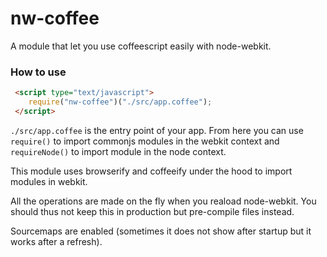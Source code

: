 nw-coffee
=========

A module that let you use coffeescript easily with node-webkit.

### How to use

```html
 <script type="text/javascript">
    require("nw-coffee")("./src/app.coffee");
 </script>
```

`./src/app.coffee` is the entry point of your app. From here you can use `require()` to import commonjs modules in the webkit context and `requireNode()` to import module in the node context.

This module uses browserify and coffeeify under the hood to import modules in webkit.

All the operations are made on the fly when you reaload node-webkit. You should thus not keep this in production but pre-compile files instead.

Sourcemaps are enabled (sometimes it does not show after startup but it works after a refresh).